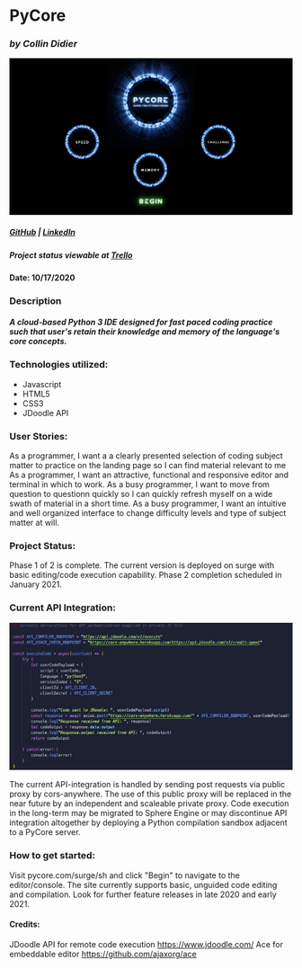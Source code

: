 # PyCore

### *by Collin Didier* 

![landing page view](media/readmeImages/landingPageView.png)





##### [GitHub](https://github.com/CDidier80) | [LinkedIn](https://www.linkedin.com/in/collin-didier-a072a858/) 
##### Project status viewable at [Trello](https://trello.com/b/sE9WqlLd/pycore)


#### Date: 10/17/2020









### Description
#### *A cloud-based Python 3 IDE designed for fast paced coding practice such that user's retain their knowledge and memory of the language's core concepts.*




### Technologies utilized:
* Javascript
* HTML5
* CSS3
* JDoodle API





### User Stories:

As a programmer, I want a a clearly presented selection of coding subject matter to practice on the landing page so I can find material relevant to me
As a programmer, I want an attractive, functional and responsive editor and terminal in which to work.
As a busy programmer, I want to move from question to questionn quickly so I can quickly refresh myself on a wide swath of material in a short time. 
As a busy programmer, I want an intuitive and well organized interface to change difficulty levels and type of subject matter at will. 



### Project Status:

Phase 1 of 2 is complete. The current version is deployed on surge with basic editing/code execution capability. Phase 2 completion scheduled in January 2021.

### Current API Integration:
![landing page view](media/readmeImages/api.jpeg)

The current API-integration is handled by sending post requests via public proxy by cors-anywhere. The use of this public proxy 
will be replaced in the near future by an independent and scaleable private proxy. Code execution in the long-term may be migrated to Sphere Engine or may discontinue API integration altogether by deploying a Python compilation sandbox adjacent to a PyCore server. 

### How to get started: 
Visit pycore.com/surge/sh and click "Begin" to navigate to the editor/console. The site currently supports basic, unguided code editing and compilation. 
Look for further feature releases in late 2020 and early 2021.



#### Credits:
JDoodle API for remote code execution
https://www.jdoodle.com/
Ace for embeddable editor
https://github.com/ajaxorg/ace